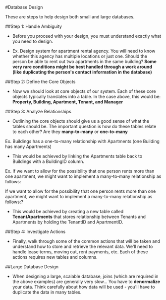 #Database Design

These are steps to help design both small and large databases.

##Step 1: Handle Ambiguity

- Before you proceed with your design, you must understand exactly what you need to design.

- Ex. Design system for apartment rental agency. You will need to know whether this agency has multiple locations or just one. Should the person be able to rent out two apartments in the same building? **Some very rare conditions might be best handled through a work around (like duplicating the person's contact information in the database)**

##Step 2: Define the Core Objects

- Now we should look at core objects of our system. Each of these core objects typically translates into a table. In the case above, this would be: **Property, Building, Apartment, Tenant, and Manager**

##Step 3: Analyze Relationships

- Outlining the core objects should give us a good sense of what the tables should be. The important question is how do these tables
relate to each other? Are they **many-to-many** or **one-to-many**

Ex. Buildings has a one-to-many relationship with Apartments (one Building has many Apartments)

- This would be achieved by linking the Apartments table back to Buildings with a BuildingID column.

Ex. If we want to allow for the possibility that one person rents more than one apartment, we might want to implement a many-to-many relationship as follows:

If we want to allow for the possibility that one person rents more than one apartment, we might want to implement a many-to-many relationship as follows:?

- This would be achieved by creating a new table called **TenantApartments** that stores relationship between Tenants and Apartments by holding the TenantID and ApartmentID.

##Step 4: Investigate Actions

- Finally, walk through some of the common actions  that will be taken and understand how to store and retrieve the relevant data. We'll need to handle lease terms, moving out, rent payments, etc. Each of these actions requires new tables and columns.

##Large Database Design

- When designing a large, scalable database, joins (which are required in the above examples) are generally very slow... You have to **denormalize** your data. Think carefully about how data will be used - you'll have to duplicate the data in many tables.

